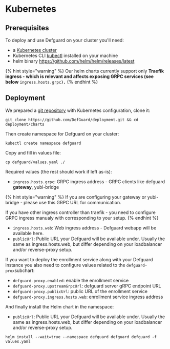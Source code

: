 # Kubernetes

## Prerequisites

To deploy and use Defguard on your cluster you'll need:

* a [Kubernetes cluster](https://kubernetes.io/docs/setup/)
* Kubernetes CLI [kubectl](https://kubernetes.io/docs/reference/kubectl/) installed on your machine
* helm binary https://github.com/helm/helm/releases/latest

{% hint style="warning" %}
Our helm charts currently support only **Traefik ingress - which is relevant and affects exposing GRPC services (see below** `ingress.hosts.grpc`**`).`**
{% endhint %}

## Deployment

We prepared a [git repository](https://github.com/DefGuard/deployment) with Kubernetes configuration, clone it:

```
git clone https://github.com/DefGuard/deployment.git && cd deployment/charts
```

Then create namespace for Defguard on your cluster:

```
kubectl create namespace defguard
```

Copy and fill in values file:

```
cp defguard/values.yaml ./
```

Required values (the rest should work if left as-is):

* `ingress.hosts.grpc`: GRPC ingress address - GRPC clients like defguard **gateway**, yubi-bridge

{% hint style="warning" %}
If you are configuring your gateway or yubi-bridge - please use this GRPC URL for communication.

If you have other ingress controller than traefik - you need to configure GRPC ingress manualy with corresponding to your setup.
{% endhint %}

* `ingress.hosts.web`: Web ingress address - Defguard webapp will be available here.
* `publicUrl`: Public URL your Defguard will be available under. Usually the same as ingress.hosts.web, but differ depending on your loadbalancer and/or reverse-proxy setup.

If you want to deploy the enrollment service along with your Defguard instance you also need to configure values related to the `defguard-prox`subchart:&#x20;

* `defguard-proxy.enabled`: enable the enrollment service
* `defguard-proxy.upstreamGrpcUrl`: defguard server gRPC endpoint URL
* `defguard-proxy.publicUrl`: public URL of the enrollment service
* `defguard-proxy.ingress.hosts.web`: enrollment service ingress address

And finally install the Helm chart in the namespace:

* `publicUrl`: Public URL your Defguard will be available under. Usually the same as ingress.hosts.web, but differ depending on your loadbalancer and/or reverse-proxy setup.

```
helm install --wait=true --namespace defguard defguard defguard -f values.yaml
```
